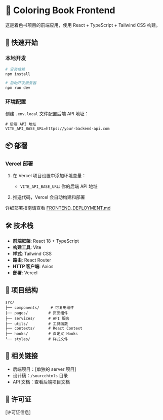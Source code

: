 # 🎨 Coloring Book Frontend

这是着色书项目的前端应用，使用 React + TypeScript + Tailwind CSS 构建。

## 🚀 快速开始

### 本地开发

```bash
# 安装依赖
npm install

# 启动开发服务器
npm run dev
```

### 环境配置

创建 `.env.local` 文件配置后端 API 地址：

```env
# 后端 API 地址
VITE_API_BASE_URL=https://your-backend-api.com
```

## 📦 部署

### Vercel 部署

1. 在 Vercel 项目设置中添加环境变量：
   - `VITE_API_BASE_URL`: 你的后端 API 地址

2. 推送代码，Vercel 会自动构建和部署

详细部署指南请查看 [FRONTEND_DEPLOYMENT.md](./FRONTEND_DEPLOYMENT.md)

## 🛠️ 技术栈

- **前端框架**: React 18 + TypeScript
- **构建工具**: Vite
- **样式**: Tailwind CSS
- **路由**: React Router
- **HTTP 客户端**: Axios
- **部署**: Vercel

## 📁 项目结构

```
src/
├── components/     # 可复用组件
├── pages/         # 页面组件
├── services/      # API 服务
├── utils/         # 工具函数
├── contexts/      # React Context
├── hooks/         # 自定义 Hooks
└── styles/        # 样式文件
```

## 🔗 相关链接

- 后端项目：[单独的 server 项目]
- 设计稿：`/sourcehtmls` 目录
- API 文档：查看后端项目文档

## 📄 许可证

[许可证信息] 